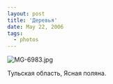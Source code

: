 ```yaml
---
layout: post
title: 'Деревья'
date: May 22, 2006
tags:
  - photos
---
```


![MG-6983.jpg](upload://MG-6983.jpg)

Тульская область, Ясная поляна.
